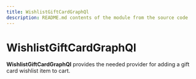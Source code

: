 ```yaml
---
title: WishlistGiftCardGraphQl
description: README.md contents of the module from the source code
---
```


# WishlistGiftCardGraphQl

**WishlistGiftCardGraphQl** provides the needed provider for adding a gift card wishlist item to cart.

